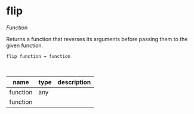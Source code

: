 # flip

_Function_

Returns a function that reverses its arguments before passing them to the given function.

<pre><code>flip function &rarr; function</code></pre>
<br>

| name | type | description |
|------|------|-------------|
|function|any||
|function|||


